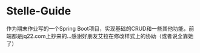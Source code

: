 # Stelle-Guide
作为期末作业写的一个Spring Boot项目，实现基础的CRUD和一些其他功能，前端都是jq22.com上抄来的...感谢好朋友艾拉在修改样式上的协助（或者说全靠她了）
